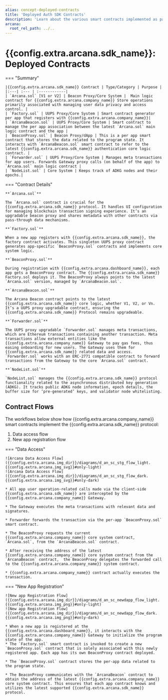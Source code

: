 ```yaml
---
alias: concept-deployed-contracts
title: 'Deployed Auth SDK Contracts'
description: 'Learn about the various smart contracts implemented as part of implementing the Arcana Auth SDK protocol.'
arcana:
  root_rel_path: ../..
---
```


# {{config.extra.arcana.sdk_name}}: Deployed Contracts

=== "Summary"

    |{{config.extra.arcana.sdk_name}} Contract | Type/Category | Purpose |
    |:---| :--- | :------------|
    | `Arcana.sol` [V1 or V2] | Beacon Proxy/Core System |  Main logic contract for {{config.extra.arcana.company_name}} Store operations primarily associated with managing user data privacy and access control. |
    | `Factory.sol` | UUPS Proxy/Core System | Smart contract generator per app that registers with {{config.extra.arcana.company_name}}|
    | `ArcanaBeacon.sol` | UUPS Proxy/Core System | Smart contract to manage the per app association between the latest `Arcana.sol` main logic contract and the app |
    | `BeaconProxy.sol` | Beacon Proxy/dApp | This is a per app smart contract that stores the data related to the program state. It interacts with `ArcanaBeacon.sol` smart contract to refer to the latest {{config.extra.arcana.sdk_name}} authentication core logic contract. |
    | `Forwarder.sol` | UUPS Proxy/Core System | Manages meta transactions for app users. Forwards Gateway proxy calls (on behalf of the app) to `Arcana.sol` main logic contract |
    | `NodeList.sol` | Core System | Keeps track of ADKG nodes and their epochs.|

=== "Contract Details"

    **`Arcana.sol`**

    The `Arcana.sol` contract is crucial for the {{config.extra.arcana.sdk_name}} protocol. It handles UI configuration for managing blockchain transaction signing experience. It’s an upgradable beacon proxy and shares metadata with other contracts via pass-through data mechanisms. 

    **`Factory.sol`**

    When a new app registers with {{config.extra.arcana.sdk_name}}, the factory contract activates. This singleton UUPS proxy contract generates app-specific `BeaconProxy.sol` contracts and implements core system logic.

    **`BeaconProxy.sol`**

    During registration with {{config.extra.arcana.dashboard_name}}, each app gets a BeaconProxy contract. The {{config.extra.arcana.sdk_name}} Factory.sol deploys it. The BeaconProxy always points to the latest `Arcana.sol` version, managed by `ArcanaBeacon.sol`.

    **`ArcanaBeacon.sol`**

    The Arcana Beacon contract points to the latest {{config.extra.arcana.sdk_name}} core logic, whether V1, V2, or Vn. It’s a UUPS proxy upgradable contract, ensuring the {{config.extra.arcana.sdk_name}} Protocol remains upgradeable.

    **`Forwarder.sol`**

    The UUPS proxy upgradable `Forwarder.sol` manages meta transactions, which are Ethereum transactions containing another transaction. Meta transactions allow external entities like the {{config.extra.arcana.company_name}} Gateway to pay gas fees, thus easing onboarding for new users. The Gateway uses them for {{config.extra.arcana.sdk_name}} related data and access. `Forwarder.sol` works with an ERC-2771 compatible contract to forward transactions from the Gateway to the core `Arcana.sol` contract.

    **`NodeList.sol`**

    `NodeList.sol` manages the {{config.extra.arcana.sdk_name}} protocol functionality related to the asynchronous distributed key generation (ADKG). It tracks public ADKG node information, epoch details, the buffer size for ‘pre-generated’ keys, and validator node whitelisting.

## Contract Flows

The workflows below show how {{config.extra.arcana.company_name}} smart contracts implement the {{config.extra.arcana.sdk_name}} protocol:

1. Data access flow
2. New app registration flow

=== "Data Access"

    ![Arcana Data Access Flow]({{config.extra.arcana.img_dir}}/diagrams/d_an_sc_stg_flow_light.{{config.extra.arcana.img_svg}}#only-light)
    ![Arcana Data Access Flow]({{config.extra.arcana.img_dir}}/diagrams/d_an_sc_stg_flow_dark.{{config.extra.arcana.img_svg}}#only-dark)

    * All app user operation-related calls made via the client-side {{config.extra.arcana.sdk_name}} are intercepted by the {{config.extra.arcana.company_name}} Gateway.

    * The Gateway executes the meta transactions with relevant data and signatures.

    * Forwarder forwards the transaction via the per-app `BeaconProxy.sol` smart contract. 

    * The BeaconProxy requests the current {{config.extra.arcana.company_name}} core system contract, `Arcana.sol`, from the `ArcanaBeacon.sol` contract.

    * After receiving the address of the latest {{config.extra.arcana.company_name}} core system contract from the `ArcanaBeacon` contract,  the BeaconProxy delegates the forwarded call to the {{config.extra.arcana.company_name}} system contract.

    * {{config.extra.arcana.company_name}} contract actually executes the transaction.

=== "New App Registration"

    ![New app Registration Flow]({{config.extra.arcana.img_dir}}/diagrams/d_an_sc_newdapp_flow_light.{{config.extra.arcana.img_png}}#only-light)
    ![New app Registration Flow]({{config.extra.arcana.img_dir}}/diagrams/d_an_sc_newdapp_flow_dark.{{config.extra.arcana.img_png}}#only-dark)

    * When a new app is registered at the {{config.extra.arcana.dashboard_name}}, it interacts with the {{config.extra.arcana.company_name}} Gateway to initialize the program state of the app.
    * The `Factory.sol` smart contract is invoked to create a new `BeaconProxy.sol` contract that is solely associated with this newly registered app. Each app has its own BeaconProxy contract deployed.

    * The `BeaconProxy.sol` contract stores the per-app data related to the program state.

    * The BeaconProxy communicates with the `ArcanaBeacon` contract to obtain the address of the latest {{config.extra.arcana.company_name}} core system contract. This ensures that each app contract knows and utilizes the latest supported {{config.extra.arcana.sdk_name}} protocol.
